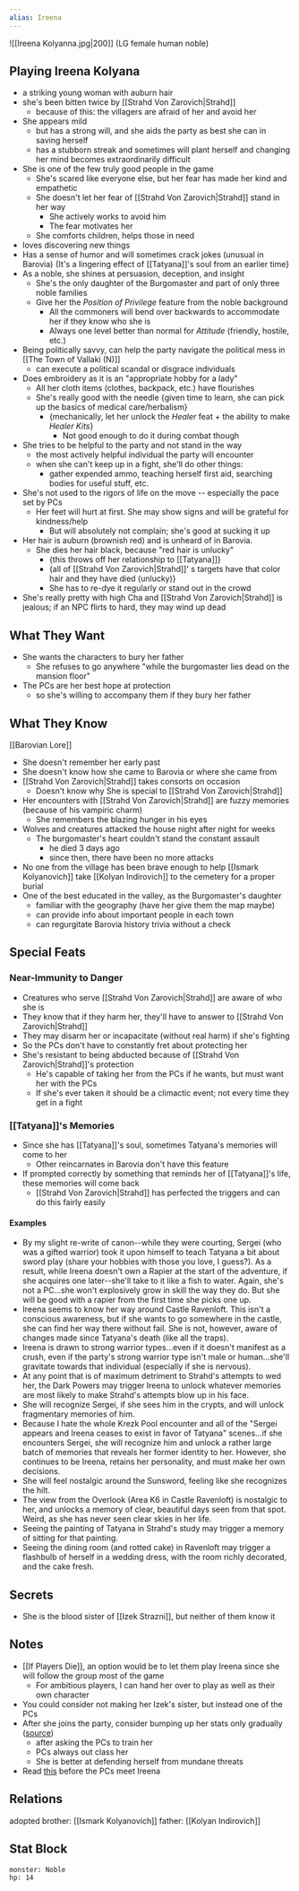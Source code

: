 ```yaml
---
alias: Ireena
---
```

![[Ireena Kolyanna.jpg|200]]
(LG female human noble)
## Playing Ireena Kolyana
- a striking young woman with auburn hair
- she's been bitten twice by [[Strahd Von Zarovich|Strahd]]
	- because of this: the villagers are afraid of her and avoid her
- She appears mild
	- but has a strong will, and she aids the party as best she can in saving herself
	- has a stubborn streak and sometimes will plant herself and changing her mind becomes extraordinarily difficult
- She is one of the few truly good people in the game
	- She's scared like everyone else, but her fear has made her kind and empathetic
	- She doesn't let her fear of [[Strahd Von Zarovich|Strahd]] stand in her way
		- She actively works to avoid him
		- The fear motivates her
	- She comforts children, helps those in need
- loves discovering new things
- Has a sense of humor and will sometimes crack jokes (unusual in Barovia) {It's a lingering effect of [[Tatyana]]'s soul from an earlier time}
- As a noble, she shines at persuasion, deception, and insight
	- She's the only daughter of the Burgomaster and part of only three noble families
	- Give her the *Position of Privilege* feature from the noble background
		- All the commoners will bend over backwards to accommodate her if they know who she is
		- Always one level better than normal for *Attitude* (friendly, hostile, etc.)
- Being politically savvy, can help the party navigate the political mess in [[The Town of Vallaki (N)]]
	- can execute a political scandal or disgrace individuals
- Does embroidery as it is an "appropriate hobby for a lady"
	- All her cloth items (clothes, backpack, etc.) have flourishes
	- She's really good with the needle {given time to learn, she can pick up the basics of medical care/herbalism}
		- {mechanically, let her unlock the *Healer* feat + the ability to make *Healer Kits*}
			- Not good enough to do it during combat though
- She tries to be helpful to the party and not stand in the way
	- the most actively helpful individual the party will encounter
	- when she can't keep up in a fight, she'll do other things:
		- gather expended ammo, teaching herself first aid, searching bodies for useful stuff, etc.
- She's not used to the rigors of life on the move -- especially the pace set by PCs
	- Her feet will hurt at first. She may show signs and will be grateful for kindness/help
		- But will absolutely not complain; she's good at sucking it up
- Her hair is auburn (brownish red) and is unheard of in Barovia.
	- She dies her hair black, because "red hair is unlucky"
		- {this throws off her relationship to [[Tatyana]]}
		- {all of [[Strahd Von Zarovich|Strahd]]' s targets have that color hair and they have died (unlucky)}
		- She has to re-dye it regularly or stand out in the crowd
- She's really pretty with high Cha and [[Strahd Von Zarovich|Strahd]] is jealous; if an NPC flirts to hard, they may wind up dead

## What They Want
- She wants the characters to bury her father 
	- She refuses to go anywhere "while the burgomaster lies dead on the mansion floor"
- The PCs are her best hope at protection
	- so she's willing to accompany them if they bury her father

## What They Know
[[Barovian Lore]]
- She doesn't remember her early past
- She doesn't know how she came to Barovia or where she came from
- [[Strahd Von Zarovich|Strahd]] takes consorts on occasion
	- Doesn't know why She is special to [[Strahd Von Zarovich|Strahd]]
- Her encounters with [[Strahd Von Zarovich|Strahd]] are fuzzy memories (because of his vampiric charm)
	- She remembers the blazing hunger in his eyes
- Wolves and creatures attacked the house night after night for weeks
	- The burgomaster's heart couldn't stand the constant assault
		- he died 3 days ago
		- since then, there have been no more attacks
- No one from the village has been brave enough to help [[Ismark Kolyanovich]] take [[Kolyan Indirovich]] to the cemetery for a proper burial
- One of the best educated in the valley, as the Burgomaster's daughter
	- familiar with the geography (have her give them the map maybe)
	- can provide info about important people in each town
	- can regurgitate Barovia history trivia without a check

## Special Feats
### Near-Immunity to Danger
- Creatures who serve [[Strahd Von Zarovich|Strahd]] are aware of who she is
- They know that if they harm her, they'll have to answer to [[Strahd Von Zarovich|Strahd]]
- They may disarm her or incapacitate (without real harm) if she's fighting
- So the PCs don't have to constantly fret about protecting her
- She's resistant to being abducted because of [[Strahd Von Zarovich|Strahd]]'s protection
	- He's capable of taking her from the PCs if he wants, but must want her with the PCs
	- If she's ever taken it should be a climactic event; not every time they get in a fight

### [[Tatyana]]'s Memories
- Since she has [[Tatyana]]'s soul, sometimes Tatyana's memories will come to her
	- Other reincarnates in Barovia don't have this feature
- If prompted correctly by something that reminds her of [[Tatyana]]'s life, these memories will come back
	- [[Strahd Von Zarovich|Strahd]] has perfected the triggers and can do this fairly easily
 
#### Examples
- By my slight re-write of canon--while they were courting, Sergei (who was a gifted warrior) took it upon himself to teach Tatyana a bit about sword play (share your hobbies with those you love, I guess?). As a result, while Ireena doesn't own a Rapier at the start of the adventure, if she acquires one later--she'll take to it like a fish to water. Again, she's not a PC...she won't explosively grow in skill the way they do. But she will be good with a rapier from the first time she picks one up.
- Ireena seems to know her way around Castle Ravenloft. This isn't a conscious awareness, but if she wants to go somewhere in the castle, she can find her way there without fail. She is not, however, aware of changes made since Tatyana's death (like all the traps).
- Ireena is drawn to strong warrior types...even if it doesn't manifest as a crush, even if the party's strong warrior type isn't male or human...she'll gravitate towards that individual (especially if she is nervous).
- At any point that is of maximum detriment to Strahd's attempts to wed her, the Dark Powers may trigger Ireena to unlock whatever memories are most likely to make Strahd's attempts blow up in his face.
- She will recognize Sergei, if she sees him in the crypts, and will unlock fragmentary memories of him.
- Because I hate the whole Krezk Pool encounter and all of the "Sergei appears and Ireena ceases to exist in favor of Tatyana" scenes...if she encounters Sergei, she will recognize him and unlock a rather large batch of memories that reveals her former identity to her. However, she continues to be Ireena, retains her personality, and must make her own decisions.
- She will feel nostalgic around the Sunsword, feeling like she recognizes the hilt.
- The view from the Overlook (Area K6 in Castle Ravenloft) is nostalgic to her, and unlocks a memory of clear, beautiful days seen from that spot. Weird, as she has never seen clear skies in her life.
- Seeing the painting of Tatyana in Strahd's study may trigger a memory of sitting for that painting.
- Seeing the dining room (and rotted cake) in Ravenloft may trigger a flashbulb of herself in a wedding dress, with the room richly decorated, and the cake fresh.

## Secrets
- She is the blood sister of [[Izek Strazni]], but neither of them know it

## Notes
- [[If Players Die]], an option would be to let them play Ireena since she will follow the group most of the game
	- For ambitious players, I can hand her over to play as well as their own character
- You could consider not making her Izek's sister, but instead one of the PCs
- After she joins the party, consider bumping up her stats only gradually ([source](https://www.reddit.com/r/CurseofStrahd/comments/8vsw2p/my_notes_on_running_ireena_without_making_her_a/))
	- after asking the PCs to train her
	- PCs always out class her
	- She is better at defending herself from mundane threats
- Read [this](https://www.reddit.com/r/CurseofStrahd/comments/8vsw2p/my_notes_on_running_ireena_without_making_her_a/) before the PCs meet Ireena

## Relations
adopted brother: [[Ismark Kolyanovich]]
father: [[Kolyan Indirovich]]

## Stat Block

```statblock
monster: Noble
hp: 14
```

```dataviewjs
```